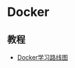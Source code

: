 # Docker

## 教程

- [Docker学习路线图](https://yq.aliyun.com/articles/40494?spm=5176.100239.blogcont59144.40.Onpr07)
